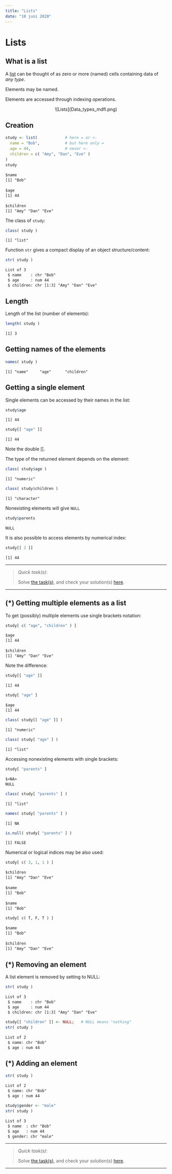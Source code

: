 ```yaml
---
title: "Lists"
date: "10 juni 2020"
---
```




# Lists

## What is a list

A [list](http://cran.r-project.org/doc/manuals/r-release/R-lang.html#List-objects) can be thought of as zero or more (named) cells containing data of _any type_.

Elements may be named.

Elements are accessed through indexing operations.

<center>![Lists](Data_types_mdfl.png)</center>

## Creation


```r
study <- list(            # here = or <-
  name = "Bob",           # but here only =
  age = 44,               # never <-
  children = c( "Amy", "Dan", "Eve" )
)
study
```

```
$name
[1] "Bob"

$age
[1] 44

$children
[1] "Amy" "Dan" "Eve"
```

The class of `study`:

```r
class( study )
```

```
[1] "list"
```

Function `str` gives a compact display of an object structure/content:

```r
str( study )
```

```
List of 3
 $ name    : chr "Bob"
 $ age     : num 44
 $ children: chr [1:3] "Amy" "Dan" "Eve"
```

## Length

Length of the list (number of elements):

```r
length( study )
```

```
[1] 3
```

## Getting names of the elements


```r
names( study )
```

```
[1] "name"     "age"      "children"
```

## Getting a single element

Single elements can be accessed by their names in the list:

```r
study$age
```

```
[1] 44
```

```r
study[[ "age" ]]
```

```
[1] 44
```
Note the double [[.

The type of the returned element depends on the element:

```r
class( study$age )
```

```
[1] "numeric"
```

```r
class( study$children )
```

```
[1] "character"
```

Nonexisting elements will give `NULL` 


```r
study$parents
```

```
NULL
```

It is also possible to access elements by numerical index:

```r
study[[ 2 ]]
```

```
[1] 44
```


- - -

> _Quick task(s)_:
> 
> Solve [the task(s)](04_lists.tasks.nocode.html#createList), and check your solution(s) [here](04_lists.tasks.code.html#createList).

- - -

## (*) Getting multiple elements as a list 

To get (possibly) multiple elements use single brackets notation:

```r
study[ c( "age", "children" ) ]
```

```
$age
[1] 44

$children
[1] "Amy" "Dan" "Eve"
```

Note the difference:

```r
study[[ "age" ]]
```

```
[1] 44
```

```r
study[ "age" ]
```

```
$age
[1] 44
```

```r
class( study[[ "age" ]] )
```

```
[1] "numeric"
```

```r
class( study[ "age" ] )
```

```
[1] "list"
```

Accessing nonexisting elements with single brackets:

```r
study[ "parents" ]
```

```
$<NA>
NULL
```

```r
class( study[ "parents" ] )
```

```
[1] "list"
```

```r
names( study[ "parents" ] )
```

```
[1] NA
```

```r
is.null( study[ "parents" ] )
```

```
[1] FALSE
```

Numerical or logical indices may be also used:

```r
study[ c( 3, 1, 1 ) ]
```

```
$children
[1] "Amy" "Dan" "Eve"

$name
[1] "Bob"

$name
[1] "Bob"
```

```r
study[ c( T, F, T ) ]
```

```
$name
[1] "Bob"

$children
[1] "Amy" "Dan" "Eve"
```

## (*) Removing an element 

A list element is removed by setting to NULL:

```r
str( study )
```

```
List of 3
 $ name    : chr "Bob"
 $ age     : num 44
 $ children: chr [1:3] "Amy" "Dan" "Eve"
```

```r
study[[ "children" ]] <- NULL;   # NULL means "nothing"
str( study )
```

```
List of 2
 $ name: chr "Bob"
 $ age : num 44
```

## (*) Adding an element 


```r
str( study )
```

```
List of 2
 $ name: chr "Bob"
 $ age : num 44
```

```r
study$gender <- "male"
str( study )
```

```
List of 3
 $ name  : chr "Bob"
 $ age   : num 44
 $ gender: chr "male"
```


- - -

> _Quick task(s)_:
> 
> Solve [the task(s)](01_lists.tasks.nocode.html#elementsList), and check your solution(s) [here](01_lists.tasks.code.html#elementsList).

- - -
